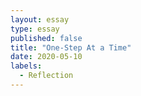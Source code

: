 ```yaml
---
layout: essay
type: essay
published: false
title: "One-Step At a Time"
date: 2020-05-10
labels:
  - Reflection
---
```

